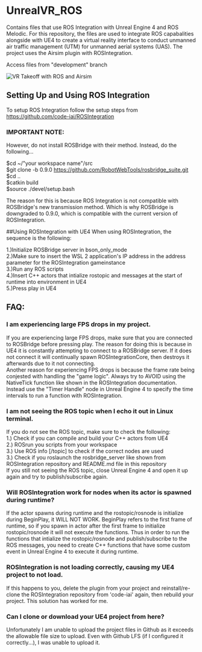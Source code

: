 # UnrealVR_ROS
Contains files that use ROS Integration with Unreal Engine 4 and ROS Melodic. For this repository, the files are used to integrate ROS capabalities alongside with UE4 to create a virtual reality interface to conduct unmanned air traffic management (UTM) for unmanned aerial systems (UAS). The project uses the Airsim plugin with ROSIntegration.<br/>

Access files from "development" branch

![VR Takeoff with ROS and Airsim](https://user-images.githubusercontent.com/42896783/163512672-737d02ac-3e46-4291-8e29-eac0923193f8.png)

## Setting Up and Using ROS Integration
To setup ROS Integration follow the setup steps from https://github.com/code-iai/ROSIntegration

### IMPORTANT NOTE:
However, do not install ROSBridge with their method. Instead, do the following...<br/>

$cd ~/"your workspace name"/src<br/>
$git clone -b 0.9.0 https://github.com/RobotWebTools/rosbridge_suite.git<br/>
$cd ..<br/>
$catkin build<br/>
$source ./devel/setup.bash<br/>

The reason for this is because ROS Integration is not compatible with ROSBridge's new transmission method. Which is why ROSBridge is downgraded to 0.9.0, which is compatible with the current version of ROSIntegration.

##Using ROSIntegration with UE4
When using ROSIntegration, the sequence is the following:

1.)Initialize ROSBridge server in bson_only_mode<br/>
2.)Make sure to insert the WSL 2 application's IP address in the address parameter for the ROSIntegration gameinstance <br/>
3.)Run any ROS scripts<br/>
4.)Insert C++ actors that intialize rostopic and messages at the start of runtime into environment in UE4<br/>
5.)Press play in UE4<br/>

## FAQ:
### I am experiencing large FPS drops in my project.
If you are experiencing large FPS drops, make sure that you are connected to ROSBridge before pressing play. The reason for doing this is because in UE4 it is constantly attempting to connect to a ROSBridge server. If it does not connect it will continually spawn ROSIntegrationCore, then destroys it afterwards due to it not connecting.<br/>
Another reason for experiencing FPS drops is because the frame rate being conjested with handling the "game logic". Always try to AVOID using the NativeTick function like shown in the ROSIntegration documentation. Instead use the "Timer Handle" node in Unreal Engine 4 to specify the time intervals to run a function with ROSIntegration.
### I am not seeing the ROS topic when I echo it out in Linux terminal.
If you do not see the ROS topic, make sure to check the following:<br/>
1.) Check if you can compile and build your C++ actors from UE4<br/>
2.) ROSrun you scripts from your workspace<br/>
3.) Use ROS info [/topic] to check if the correct nodes are used<br/>
3.) Check if you roslaunch the rosbridge_server like shown from ROSIntegration repository and README.md file in this repository<br/>
If you still not seeing the ROS topic, close Unreal Engine 4 and open it up again and try to publish/subscribe again.
### Will ROSIntegration work for nodes when its actor is spawned during runtime?
If the actor spawns during runtime and the rostopic/rosnode is initialize during BeginPlay, it WILL NOT WORK. BeginPlay refers to the first frame of runtime, so if you spawn in actor after the first frame to initialize rostopic/rosnode it will not execute the functions. Thus in order to run the functions that intialize the rostopic/rosnode and publish/subscribe to the ROS messages, you need to create C++ functions that have some custom event in Unreal Engine 4 to execute it during runtime.
### ROSIntegration is not loading correctly, causing my UE4 project to not load.
If this happens to you, delete the plugin from your project and reinstall/re-clone the ROSIntegration repository from 'code-iai' again, then rebuild your project. This solution has worked for me.
### Can I clone or download your UE4 project from here?
Unfortunately I am unable to upload the project files in Github as it exceeds the allowable file size to upload. Even with Github LFS (if I configured it correctly...), I was unable to upload it.
